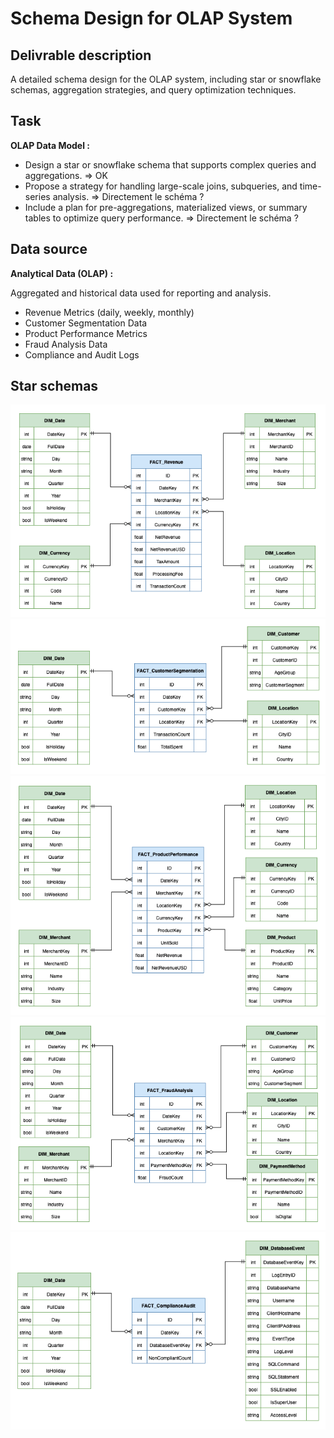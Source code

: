 # Schema Design for OLAP System

## Delivrable description
A detailed schema design for the OLAP system, including star or snowflake schemas, aggregation strategies, and query optimization techniques.

## Task
**OLAP Data Model :**
- Design a star or snowflake schema that supports complex queries and aggregations. => OK
- Propose a strategy for handling large-scale joins, subqueries, and time-series analysis. => Directement le schéma ?
- Include a plan for pre-aggregations, materialized views, or summary tables to optimize query performance. => Directement le schéma ?

## Data source
**Analytical Data (OLAP) :**

Aggregated and historical data used for reporting and analysis.
- Revenue Metrics (daily, weekly, monthly)
- Customer Segmentation Data
- Product Performance Metrics
- Fraud Analysis Data
- Compliance and Audit Logs

## Star schemas
![olap_fact_revenue](img/olap_fact_revenue.png)
![olap_fact_customer_segmentation](img/olap_fact_customer_segmentation.png)
![olap_fact_product_performance](img/olap_fact_product_performance.png)
![olap_fact_fraud_analysis](img/olap_fact_fraud_analysis.png)
![olap_fact_compliance_audit](img/olap_fact_compliance_audit.png)
